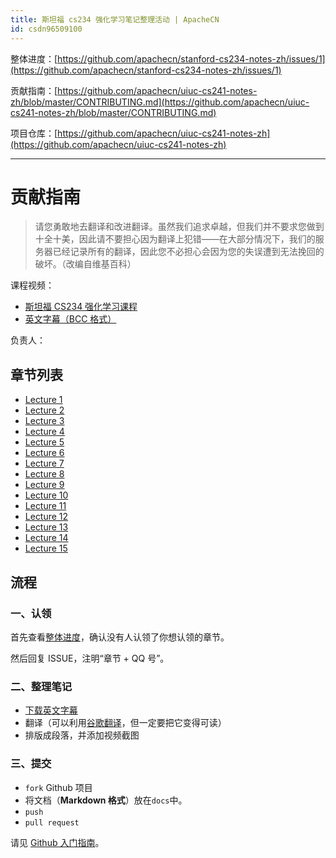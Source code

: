 ```yaml
---
title: 斯坦福 cs234 强化学习笔记整理活动 | ApacheCN
id: csdn96509100
---
```


整体进度：[https://github.com/apachecn/stanford-cs234-notes-zh/issues/1](https://github.com/apachecn/stanford-cs234-notes-zh/issues/1)

贡献指南：[https://github.com/apachecn/uiuc-cs241-notes-zh/blob/master/CONTRIBUTING.md](https://github.com/apachecn/uiuc-cs241-notes-zh/blob/master/CONTRIBUTING.md)

项目仓库：[https://github.com/apachecn/uiuc-cs241-notes-zh](https://github.com/apachecn/uiuc-cs241-notes-zh)

* * *

# 贡献指南

> 请您勇敢地去翻译和改进翻译。虽然我们追求卓越，但我们并不要求您做到十全十美，因此请不要担心因为翻译上犯错——在大部分情况下，我们的服务器已经记录所有的翻译，因此您不必担心会因为您的失误遭到无法挽回的破坏。（改编自维基百科）

课程视频：

*   [斯坦福 CS234 强化学习课程](https://www.bilibili.com/video/av47812079)
*   [英文字幕（BCC 格式）](https://github.com/apachecn/stanford-cs234-notes-zh/tree/master/bcc-en)

负责人：

## 章节列表

*   [Lecture 1](https://www.bilibili.com/video/av47812079/?p=1)
*   [Lecture 2](https://www.bilibili.com/video/av47812079/?p=2)
*   [Lecture 3](https://www.bilibili.com/video/av47812079/?p=3)
*   [Lecture 4](https://www.bilibili.com/video/av47812079/?p=4)
*   [Lecture 5](https://www.bilibili.com/video/av47812079/?p=5)
*   [Lecture 6](https://www.bilibili.com/video/av47812079/?p=6)
*   [Lecture 7](https://www.bilibili.com/video/av47812079/?p=7)
*   [Lecture 8](https://www.bilibili.com/video/av47812079/?p=8)
*   [Lecture 9](https://www.bilibili.com/video/av47812079/?p=9)
*   [Lecture 10](https://www.bilibili.com/video/av47812079/?p=10)
*   [Lecture 11](https://www.bilibili.com/video/av47812079/?p=11)
*   [Lecture 12](https://www.bilibili.com/video/av47812079/?p=12)
*   [Lecture 13](https://www.bilibili.com/video/av47812079/?p=13)
*   [Lecture 14](https://www.bilibili.com/video/av47812079/?p=14)
*   [Lecture 15](https://www.bilibili.com/video/av47812079/?p=15)

## 流程

### 一、认领

首先查看[整体进度](https://github.com/apachecn/stanford-cs234-notes-zh/issues/1)，确认没有人认领了你想认领的章节。

然后回复 ISSUE，注明“章节 + QQ 号”。

### 二、整理笔记

*   [下载英文字幕](https://github.com/apachecn/stanford-cs234-notes-zh/tree/master/bcc-en)
*   翻译（可以利用[谷歌翻译](https://translate.google.cn)，但一定要把它变得可读）
*   排版成段落，并添加视频截图

### 三、提交

*   `fork` Github 项目
*   将文档（**Markdown 格式**）放在`docs`中。
*   `push`
*   `pull request`

请见 [Github 入门指南](https://github.com/apachecn/kaggle/blob/master/docs/GitHub)。